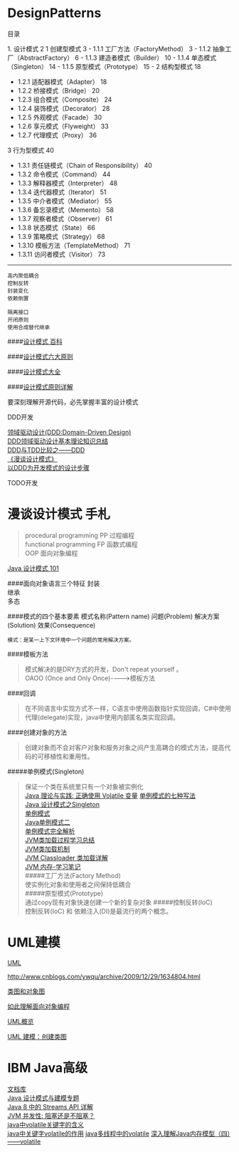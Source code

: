 DesignPatterns
==============



目录
<p>  
1. 设计模式	2
 1 创建型模式	3  
- 1.1.1 工厂方法（FactoryMethod）	3  
- 1.1.2 抽象工厂（AbstractFactory）	6  
- 1.1.3 建造者模式（Builder）	10  
- 1.1.4 单态模式（Singleton）	14   
- 1.1.5 原型模式（Prototype）	15 
-  
 2 结构型模式	18 
 
- 1.2.1 适配器模式（Adapter）	18   
- 1.2.2 桥接模式（Bridge）	20  
- 1.2.3 组合模式（Composite）	24  
- 1.2.4 装饰模式（Decorator）	28  
- 1.2.5 外观模式（Facade）	30  
- 1.2.6 享元模式（Flyweight）	33  
- 1.2.7 代理模式（Proxy）	36  

 3 行为型模式	40  
- 1.3.1 责任链模式（Chain of Responsibility）	40  
- 1.3.2 命令模式（Command）	44  
- 1.3.3 解释器模式（Interpreter）	48  
- 1.3.4 迭代器模式（Iterator）	51  
- 1.3.5 中介者模式（Mediator）	55  
- 1.3.6 备忘录模式（Memento）	58  
- 1.3.7 观察者模式（Observer）	61  
- 1.3.8 状态模式（State）	66  
- 1.3.9 策略模式（Strategy）	68  
- 1.3.10 模板方法（TemplateMethod）	71  
- 1.3.11 访问者模式（Visitor）	73  

</p>














































































----------
	高内聚低耦合
	控制反转
	封装变化
	依赖倒置

	隔离接口
	开闭原则
	使用合成替代继承

	

####[设计模式 百科](http://baike.baidu.com/link?url=QGQbCTD0FKfOYvGwqzCKZinXiyNDvz95wVEjeyH3n_EShw1HoBRWAK-5y0cON0rkAN-roY0ppH8lqJy0S9e4ja)


####[设计模式六大原则](http://www.uml.org.cn/sjms/201211023.asp)


####[设计模式大全](http://blog.csdn.net/longronglin/article/details/1454315)


####[设计模式原则详解](http://blog.csdn.net/hguisu/article/details/7571617)






要深刻理解开源代码，必先掌握丰富的设计模式


DDD开发

[领域驱动设计(DDD:Domain-Driven Design)](http://www.jdon.com/ddd.html)  
[DDD领域驱动设计基本理论知识总结](http://www.cnblogs.com/netfocus/archive/2011/10/10/2204949.html)  
[DDD与TDD比较之——DDD](http://redhat.iteye.com/blog/1538233)  
[《漫谈设计模式》](http://redhat.iteye.com/blog/1007884)   
[以DDD为开发模式的设计步骤](http://blog.sina.com.cn/s/blog_8f1c156d010133fv.html)   



TODO开发



漫谈设计模式 手札
===========
>procedural programming PP   过程编程   
functional programming  FP   函数式编程  
                       OOP  面向对象编程  
  
[Java 设计模式 101](http://www.ibm.com/developerworks/cn/education/java/j-patterns/tutorial/j-patterns.html)

####面向对象语言三个特征
封装  
继承  
多态  

####模式的四个基本要素
模式名称(Pattern name)
问题(Problem)
解决方案(Solution)
效果(Consequence)

	模式：是某一上下文环境中一个问题的常用解决方案。

####模板方法
>模式解决的是DRY方式的开发，Don't repeat yourself 。  
>OAOO (Once and Only Once)---->模板方法

####回调
>在不同语言中实现方式不一样，C语言中使用函数指针实现回调，C#中使用代理(delegate)实现，java中使用内部匿名类实现回调。




####创建对象的方法
>创建对象而不会对客户对象和服务对象之间产生高耦合的模式方法，提高代码的可移植性和重用性。

#####单例模式(Singleton) 
>保证一个类在系统里只有一个对象被实例化  
>[Java 理论与实践: 正确使用 Volatile 变量](http://www.ibm.com/developerworks/cn/java/j-jtp06197.html)
>[单例模式的七种写法](http://cantellow.iteye.com/blog/838473)  
>[Java 设计模式之Singleton](http://hj198703.iteye.com/blog/1824940)  
>[单例模式](http://blog.csdn.net/lujiancs/article/details/8278843)  
>[Java单例模式二](http://www.360doc.com/content/11/0211/11/4154133_92086853.shtml)  
>[单例模式完全解析](http://www.blogjava.net/xylz/archive/2009/12/18/306622.html)  
>[JVM类加载过程学习总结](http://www.open-open.com/lib/view/open1371912222369.html)  
>[JVM类加载机制](http://blog.sina.com.cn/s/blog_4fe01e630100gu3x.html)  
>[JVM Classloader 类加载详解](http://www.open-open.com/doc/view/a9c79527b9db4942a458db55efa9b4ad)  
>[JVM 内存-学习笔记](http://www.open-open.com/doc/view/4d5f30c5cfc84565b722b3ad2a32d6ba)  
#####工厂方法(Factory Method)  
>使实例化对象和使用者之间保持低耦合  
#####原型模式(Prototype)  
>通过copy现有对象快速创建一个新的复杂对象
#####控制反转(IoC)  
>控制反转(IoC) 和 依赖注入(DI)是最流行的两个概念。



















UML建模
=============
[UML](http://www.uml.org.cn)


http://www.cnblogs.com/ywqu/archive/2009/12/29/1634804.html


[类图和对象图](http://www.uml.org.cn/oobject/200903165.asp)

[如此理解面向对象编程](http://www.uml.org.cn/mxdx/201303114.asp)


[UML概览](http://www.uml.org.cn/oobject/OObject.asp)

[UML 建模：创建类图 ](http://www.uml.org.cn/UMLTools/200712073.asp)








IBM Java高级
===============
[文档库](http://www.ibm.com/developerworks/cn/views/java/libraryview.jsp)  
[Java 设计模式与建模专题](http://www.ibm.com/developerworks/cn/java/design/?ca=j-r)  
[Java 8 中的 Streams API 详解](http://www.ibm.com/developerworks/cn/java/j-lo-java8streamapi/index.html)  
[JVM 并发性: 阻塞还是不阻塞？](http://www.ibm.com/developerworks/cn/java/j-jvmc3/index.html)  
[java中volatile关键字的含义](http://www.cnblogs.com/aigongsi/archive/2012/04/01/2429166.html)  
[java中关键字volatile的作用](http://sakyone.iteye.com/blog/668091)
[java多线程中的volatile](http://www.cnblogs.com/yakun/p/3589437.html)
[深入理解Java内存模型（四）——volatile ](http://www.infoq.com/cn/articles/java-memory-model-4/)




















